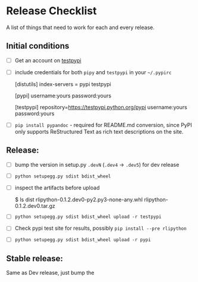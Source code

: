 # Release Checklist

A list of things that need to work for each and every release.

## Initial conditions

- [ ] Get an account on [testpypi](https://wiki.python.org/moin/TestPyPI)
- [ ] include credentials for both `pipy` and `testpypi` in your `~/.pypirc`

    [distutils]
    index-servers =
        pypi
        testpypi

    [pypi]
    username:yours
    password:yours

    [testpypi]
    repository=https://testpypi.python.org/pypi
    username:yours
    password:yours

- [ ] `pip install pypandoc` - required for README.md conversion, since
  PyPI only supports ReStructured Text as rich text descriptions on the site.

## Release: 
- [ ] bump the version in setup.py
        `.devN` (`.dev4` -> `.dev5`) for dev release
- [ ] `python setupegg.py sdist bdist_wheel`
- [ ] inspect the artifacts before upload

    $ ls dist
    rlipython-0.1.2.dev0-py2.py3-none-any.whl rlipython-0.1.2.dev0.tar.gz

- [ ] `python setupegg.py sdist bdist_wheel upload -r testpypi`
- [ ] Check pypi test site for results, possibly `pip install --pre rlipython`
- [ ] `python setupegg.py sdist bdist_wheel upload -r pypi`


## Stable release:

Same as Dev release, just bump the 
